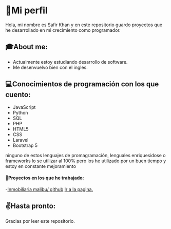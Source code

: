 # :bust_in_silhouette:Mi perfil

Hola, mi nombre es Safir Khan y en este repositorio guardo proyectos que he desarrollado en mi crecimiento como programador.

## :mortar_board:About me:

- Actualmente estoy estudiando desarrollo de software.
- Me desenvuelvo bien con el ingles.

## :computer:Conocimientos de programación con los que cuento:

- JavaScript
- Python
- SQL
- PHP
- HTML5
- CSS
- Laravel
- Bootstrap 5
 
ninguno de estos lenguajes de promagramación, lenguales enriquesidose o frameworks lo se utilizar al 100% pero los he utilizado por un buen tiempo y estoy en constante mejoramiento

#### :open_file_folder:Proyectos en los que he trabajado:

-[Inmobiliaria malibu/ github](https://github.com/Xslance21/Inmobiliaria_malibu)
[Ir a la pagina.](https://inmobiliaria-malibu.000webhostapp.com/index.php)

## :v:Hasta pronto:

Gracias por leer este repositorio.
